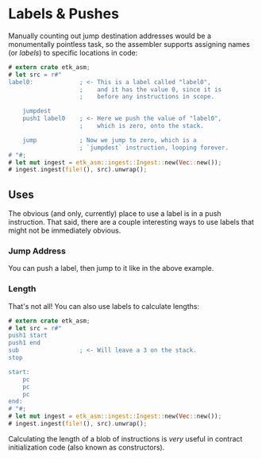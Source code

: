# Labels & Pushes

Manually counting out jump destination addresses would be a monumentally pointless task, so the assembler supports assigning names (or _labels_) to specific locations in code:

```rust
# extern crate etk_asm;
# let src = r#"
label0:             ; <- This is a label called "label0",
                    ;    and it has the value 0, since it is
                    ;    before any instructions in scope.

    jumpdest
    push1 label0    ; <- Here we push the value of "label0",
                    ;    which is zero, onto the stack.

    jump            ; Now we jump to zero, which is a
                    ; `jumpdest` instruction, looping forever.
# "#;
# let mut ingest = etk_asm::ingest::Ingest::new(Vec::new());
# ingest.ingest(file!(), src).unwrap();
```

## Uses

The obvious (and only, currently) place to use a label is in a push instruction. That said, there are a couple interesting ways to use labels that might not be immediately obvious.

### Jump Address

You can push a label, then jump to it like in the above example.

### Length

That's not all! You can also use labels to calculate lengths:

```rust
# extern crate etk_asm;
# let src = r#"
push1 start
push1 end
sub                 ; <- Will leave a 3 on the stack.
stop

start:
    pc
    pc
    pc
end:
# "#;
# let mut ingest = etk_asm::ingest::Ingest::new(Vec::new());
# ingest.ingest(file!(), src).unwrap();
```

Calculating the length of a blob of instructions is _very_ useful in contract initialization code (also known as constructors).
